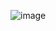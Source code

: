 ![image](https://github.com/HarshMohile7/ShopKart/assets/108185642/9f2e6284-74cc-449a-a1e7-155f0d0c93a4)

